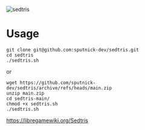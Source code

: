 ![sedtris](https://i.imgur.com/QpiEFZv.png)

# Usage

    git clone git@github.com:sputnick-dev/sedtris.git
    cd sedtris
    ./sedtris.sh

or 

    wget https://github.com/sputnick-dev/sedtris/archive/refs/heads/main.zip
    unzip main.zip
    cd sedtris-main/
    chmod +x sedtris.sh
    ./sedtris.sh


https://libregamewiki.org/Sedtris
